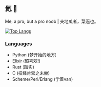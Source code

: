 ## 氦 👋
Me, a pro, but a pro noob | 夫地瓜者，菜逼也。

[![Top Langs](https://github-readme-stats.vercel.app/api/top-langs/?username=dongdigua&layout=compact&title_color=39c5bb&langs_count=10&hide=org,markdown,css,html&exclude_repo=tetris-custom)](https://github.com/anuraghazra/github-readme-stats)
### Languages
- Python (梦开始的地方)
- Elixir (超喜欢!)
- Rust (踏实)
- C (技经肯綮之未尝)
- Scheme/Perl/Erlang (学着van)

